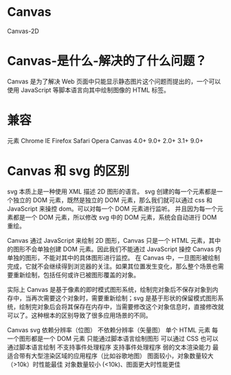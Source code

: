 # Canvas
Canvas-2D
# Canvas-是什么-解决的了什么问题？
Canvas 是为了解决 Web 页面中只能显示静态图片这个问题而提出的，一个可以使用 JavaScript 等脚本语言向其中绘制图像的 HTML 标签。

# 兼容
元素	Chrome	  IE	Firefox	Safari	Opera
Canvas	4.0+	9.0+	2.0+	3.1+	9.0+

# Canvas 和 svg 的区别
svg 本质上是一种使用 XML 描述 2D 图形的语言。
svg 创建的每一个元素都是一个独立的 DOM 元素，既然是独立的 DOM 元素，那么我们就可以通过 css 和 JavaScript 来操控 dom。可以对每一个 DOM 元素进行监听。
并且因为每一个元素都是一个 DOM 元素，所以修改 svg 中的 DOM 元素，系统会自动进行 DOM 重绘。

Canvas 通过 JavaScript 来绘制 2D 图形，Canvas 只是一个 HTML 元素，其中的图形不会单独创建 DOM 元素。因此我们不能通过 JavaScript 操控 Canvas 内单独的图形，不能对其中的具体图形进行监控。
在 Canvas 中，一旦图形被绘制完成，它就不会继续得到浏览器的关注。如果其位置发生变化，那么整个场景也需要重新绘制，包括任何或许已被图形覆盖的对象。

实际上 Canvas 是基于像素的即时模式图形系统，绘制完对象后不保存对象到内存中，当再次需要这个对象时，需要重新绘制；svg 是基于形状的保留模式图形系统，绘制完对象后会将其保存在内存中，当需要修改这个对象信息时，直接修改就可以了。这种根本的区别导致了很多应用场景的不同。

Canvas	                                    svg
依赖分辨率（位图）	                     不依赖分辨率（矢量图）
单个 HTML 元素	                       每一个图形都是一个 DOM 元素
只能通过脚本语言绘制图形	              可以通过 CSS 也可以通过脚本语言绘制
不支持事件处理程序	                     支持事件处理程序
弱的文本渲染能力	                     最适合带有大型渲染区域的应用程序（比如谷歌地图）
图面较小，对象数量较大（>10k）时性能最佳	 对象数量较小 (<10k)、图面更大时性能更佳
